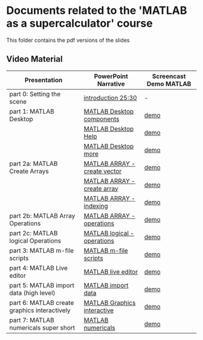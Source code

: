 # Documents related to the 'MATLAB as a supercalculator' course

This folder contains the pdf versions of the slides

## Video Material

|Presentation | PowerPoint Narrative | Screencast Demo MATLAB |
|------------ | -------------------- | -----------------------|
|part 0: Setting the scene | [introduction 25:30](https://kuleuven.mediaspace.kaltura.com/media/202008-Matlab-Introduction_m/1_kel508rp)| - |
|part 1: MATLAB Desktop | [MATLAB Desktop components]() | [demo]() |
| | [MATLAB Desktop Help]() |[demo]()  |
| | [MATLAB Desktop more]() | [demo]()  |
|part 2a: MATLAB Create Arrays | [MATLAB ARRAY - create vector]() | [demo]()  |
| | [MATLAB ARRAY - create array]() | [demo]() |
| | [MATLAB ARRAY - indexing]() | [demo]()  |
|part 2b: MATLAB Array Operations | [MATLAB ARRAY - operations]() | [demo]()  |
|part 2c: MATLAB logical Operations | [MATLAB logical - operations]() | [demo]()  |
|part 3: MATLAB m-file scripts | [MATLAB m-file scripts]() | [demo]()  |
|part 4: MATLAB Live editor | [MATLAB live editor]() | [demo]()  |
|part 5: MATLAB import data (high level) | [MATLAB import data]() | [demo]()  |
|part 6: MATLAB create graphics interactively | [MATLAB Graphics interactive]() | [demo]()  |
|part 7: MATLAB numericals super short | [MATLAB numericals]() | [demo]()  |
